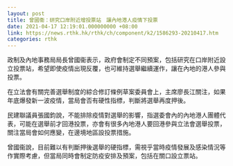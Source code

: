```yaml
---
layout: post
title: 曾國衞：研究口岸附近增投票站　讓內地港人疫情下投票
date: 2021-04-17 12:19:01.000000000 +08:00
link: https://news.rthk.hk/rthk/ch/component/k2/1586293-20210417.htm
categories: rthk
---
```


政制及內地事務局局長曾國衞表示，政府會制定不同預案，包括研究在口岸附近設立投票站，希望即使疫情出現反覆，也可維持選舉繼續運作，讓在內地的港人參與投票。

在立法會有關完善選舉制度的綜合修訂條例草案委員會上，主席廖長江關注，如果年底爆發新一波疫情，當局會否有硬性指標，判斷將選舉再度押後。

民建聯議員張國鈞說，不能排除疫情對選舉的影響，指選委會內的內地港人團體代表，可能在選舉前才回港投票，亦會有很多內地港人要回港參與立法會選舉投票，關注當局會如何應變，在邊境地區設投票措施。

曾國衞說，目前難以有判斷押後選舉的硬指標，需視乎當時疫情發展及感染情況等作實際考慮，但當局同時會制定防疫安排及預案，包括在關口設立票站。
